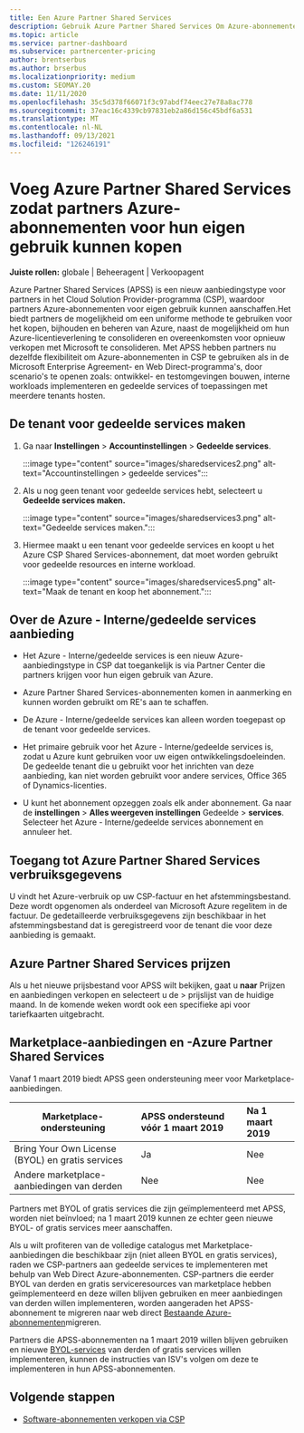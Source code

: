 ```yaml
---
title: Een Azure Partner Shared Services
description: Gebruik Azure Partner Shared Services Om Azure-abonnementen voor eigen gebruik te kopen en om een uniforme methode te hebben voor het kopen, bijhouden en beheren van Azure.
ms.topic: article
ms.service: partner-dashboard
ms.subservice: partnercenter-pricing
author: brentserbus
ms.author: brserbus
ms.localizationpriority: medium
ms.custom: SEOMAY.20
ms.date: 11/11/2020
ms.openlocfilehash: 35c5d378f66071f3c97abdf74eec27e78a8ac778
ms.sourcegitcommit: 37eac16c4339cb97831eb2a86d156c45bdf6a531
ms.translationtype: MT
ms.contentlocale: nl-NL
ms.lasthandoff: 09/13/2021
ms.locfileid: "126246191"
---
```

# <a name="add-azure-partner-shared-services-so-partners-can-buy-azure-subscriptions-for-their-own-use"></a>Voeg Azure Partner Shared Services zodat partners Azure-abonnementen voor hun eigen gebruik kunnen kopen

**Juiste rollen:** globale | Beheeragent | Verkoopagent

Azure Partner Shared Services (APSS) is een nieuw aanbiedingstype voor partners in het Cloud Solution Provider-programma (CSP), waardoor partners Azure-abonnementen voor eigen gebruik kunnen aanschaffen.Het biedt partners de mogelijkheid om een uniforme methode te gebruiken voor het kopen, bijhouden en beheren van Azure, naast de mogelijkheid om hun Azure-licentieverlening te consolideren en overeenkomsten voor opnieuw verkopen met Microsoft te consolideren. Met APSS hebben partners nu dezelfde flexibiliteit om Azure-abonnementen in CSP te gebruiken als in de Microsoft Enterprise Agreement- en Web Direct-programma's, door scenario's te openen zoals: ontwikkel- en testomgevingen bouwen, interne workloads implementeren en gedeelde services of toepassingen met meerdere tenants hosten.  

## <a name="create-the-shared-services-tenant"></a>De tenant voor gedeelde services maken

1. Ga naar **Instellingen**  >  **Accountinstellingen**  >  **Gedeelde services**.

   :::image type="content" source="images/sharedservices2.png" alt-text="Accountinstellingen > gedeelde services":::

2. Als u nog geen tenant voor gedeelde services hebt, selecteert u **Gedeelde services maken.**

   :::image type="content" source="images/sharedservices3.png" alt-text="Gedeelde services maken.":::

3. Hiermee maakt u een tenant voor gedeelde services en koopt u het Azure CSP Shared Services-abonnement, dat moet worden gebruikt voor gedeelde resources en interne workload.

   :::image type="content" source="images/sharedservices5.png" alt-text="Maak de tenant en koop het abonnement.":::

## <a name="about-the-azure--internalshared-services-offer"></a>Over de Azure - Interne/gedeelde services aanbieding

- Het Azure - Interne/gedeelde services is een nieuw Azure-aanbiedingstype in CSP dat toegankelijk is via Partner Center die partners krijgen voor hun eigen gebruik van Azure.

- Azure Partner Shared Services-abonnementen komen in aanmerking en kunnen worden gebruikt om RE's aan te schaffen.

- De Azure - Interne/gedeelde services kan alleen worden toegepast op de tenant voor gedeelde services.

- Het primaire gebruik voor het Azure - Interne/gedeelde services is, zodat u Azure kunt gebruiken voor uw eigen ontwikkelingsdoeleinden. De gedeelde tenant die u gebruikt voor het inrichten van deze aanbieding, kan niet worden gebruikt voor andere services, Office 365 of Dynamics-licenties.

- U kunt het abonnement opzeggen zoals elk ander abonnement. Ga naar de **instellingen**  >  **Alles weergeven instellingen** Gedeelde  >  **services**. Selecteer het Azure - Interne/gedeelde services abonnement en annuleer het.

## <a name="accessing-azure-partner-shared-services-consumption-details"></a>Toegang tot Azure Partner Shared Services verbruiksgegevens

U vindt het Azure-verbruik op uw CSP-factuur en het afstemmingsbestand. Deze wordt opgenomen als onderdeel van Microsoft Azure regelitem in de factuur. De gedetailleerde verbruiksgegevens zijn beschikbaar in het afstemmingsbestand dat is geregistreerd voor de tenant die voor deze aanbieding is gemaakt.

## <a name="azure-partner-shared-services-pricing"></a>Azure Partner Shared Services prijzen

Als u het nieuwe prijsbestand voor APSS wilt bekijken, gaat u **naar** Prijzen en aanbiedingen verkopen en selecteert u de  >   prijslijst van de huidige maand. In de komende weken wordt ook een specifieke api voor tariefkaarten uitgebracht.

## <a name="marketplace-offers-and-azure-partner-shared-services"></a>Marketplace-aanbiedingen en -Azure Partner Shared Services

Vanaf 1 maart 2019 biedt APSS geen ondersteuning meer voor Marketplace-aanbiedingen.

|**Marketplace-ondersteuning**   |**APSS ondersteund vóór 1 maart 2019**|**Na 1 maart 2019**|
|---------------------------|:----------------------------|:-------------------|
|Bring Your Own License (BYOL) en gratis services   | Ja   | Nee|
|Andere marketplace-aanbiedingen van derden   | Nee   |Nee|

Partners met BYOL of gratis services die zijn geïmplementeerd met APSS, worden niet beïnvloed; na 1 maart 2019 kunnen ze echter geen nieuwe BYOL- of gratis services meer aanschaffen.

Als u wilt profiteren van de volledige catalogus met Marketplace-aanbiedingen die beschikbaar zijn (niet alleen BYOL en gratis services), raden we CSP-partners aan gedeelde services te implementeren met behulp van Web Direct Azure-abonnementen.  CSP-partners die eerder BYOL van derden en gratis serviceresources van marketplace hebben geïmplementeerd en deze willen blijven gebruiken en meer aanbiedingen van derden willen implementeren, worden aangeraden het APSS-abonnement te migreren naar web direct [Bestaande Azure-abonnementen](/azure/cloud-solution-provider/migration/migration#migrating-existing-azure-subscriptions)migreren.

Partners die APSS-abonnementen na 1 maart 2019 willen blijven gebruiken en nieuwe [BYOL-services](https://azuremarketplace.microsoft.com/marketplace/apps?filters=byol) van derden of gratis services willen implementeren, kunnen de instructies van ISV's volgen om deze te implementeren in hun APSS-abonnementen.

## <a name="next-steps"></a>Volgende stappen

- [Software-abonnementen verkopen via CSP](csp-software-subscriptions.md)